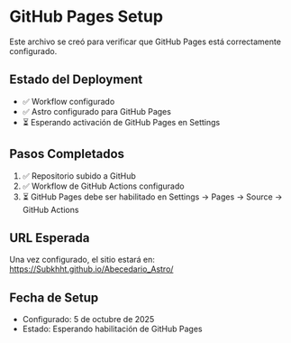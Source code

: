 # GitHub Pages Setup

Este archivo se creó para verificar que GitHub Pages está correctamente configurado.

## Estado del Deployment

- ✅ Workflow configurado
- ✅ Astro configurado para GitHub Pages
- ⏳ Esperando activación de GitHub Pages en Settings

## Pasos Completados

1. ✅ Repositorio subido a GitHub
2. ✅ Workflow de GitHub Actions configurado
3. ⏳ GitHub Pages debe ser habilitado en Settings → Pages → Source → GitHub Actions

## URL Esperada

Una vez configurado, el sitio estará en:
https://Subkhht.github.io/Abecedario_Astro/

## Fecha de Setup

- Configurado: 5 de octubre de 2025
- Estado: Esperando habilitación de GitHub Pages
